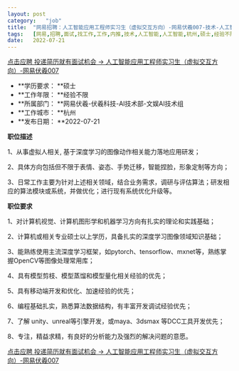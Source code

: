 ```yaml
---
layout:	post
category:	"job"
title:	"网易招聘：人工智能应用工程师实习生（虚拟交互方向）-网易伏羲007-技术-人工智能-人工智能-杭州硕士经验不限"
tags:	[网易,招聘,面试,找工作,工作,内推,技术,人工智能,人工智能,杭州,硕士,经验不限]
date:	2022-07-21
---
```


[点击应聘 投递简历就有面试机会 ->  人工智能应用工程师实习生（虚拟交互方向）-网易伏羲007](http://mobile.bole.netease.com/bole/boleDetail?id=41715&employeeId=346f03c3cda5f04c&key=all)



- **学历要求： **硕士
- **工作年限： **经验不限
- **所属部门： **网易伏羲-伏羲科技-AI技术部-文娱AI技术组
- **工作城市： **杭州
- **发布日期： **2022-07-21



**职位描述**

1、从事虚拟人相关, 基于深度学习的图像动作相关能力落地应用研发；

2、具体方向包括但不限于表情、姿态、手势迁移，智能捏脸，形象定制等方向；

3、日常工作主要为针对上述相关领域，结合业务需求，调研与评估算法；研发相应的算法模块或系统，并做优化；进行现有系统优化升级等。



**职位要求**

1、对计算机视觉、计算机图形学和机器学习方向有扎实的理论和实践基础；

2、计算机或相关专业硕士以上学历，具备扎实的深度学习图像领域知识基础；

3、能熟练使用主流深度学习框架，如pytorch、tensorflow、mxnet等，熟练掌握OpenCV等图像处理常用库；

4、具有模型剪枝、模型蒸馏和模型量化相关经验的优先；

5、具有移动端开发和优化、加速经验的优先；

6、编程基础扎实，熟悉算法数据结构，有丰富开发调试经验优先；

7、了解 unity、unreal等引擎开发，或maya、3dsmax 等DCC工具开发优先；

8、专注，精益求精，有良好的分析能力及强烈的解决问题的意愿。



[点击应聘 投递简历就有面试机会 ->  人工智能应用工程师实习生（虚拟交互方向）-网易伏羲007](http://mobile.bole.netease.com/bole/boleDetail?id=41715&employeeId=346f03c3cda5f04c&key=all)